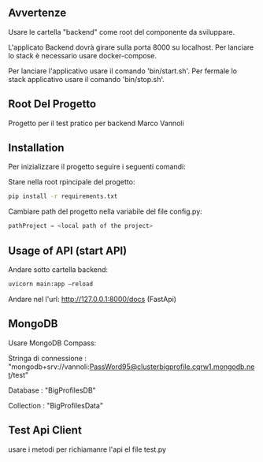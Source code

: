 ## Avvertenze

Usare le cartella "backend" come root del componente da sviluppare.

L'applicato Backend dovrà girare sulla porta 8000 su localhost.
Per lanciare lo stack è necessario usare docker-compose.

Per lanciare l'applicativo usare il comando 'bin/start.sh'.
Per fermale lo stack applicativo usare il comando 'bin/stop.sh'.

## Root Del Progetto

Progetto per il test pratico per backend Marco Vannoli

## Installation

Per inizializzare il progetto seguire i seguenti comandi:

Stare nella root rpincipale del progetto:

```bash
pip install -r requirements.txt
```

Cambiare path del progetto nella variabile del file config.py:

```python
pathProject = <local path of the project>
```

## Usage of API (start API)

Andare sotto cartella backend:
```bash
uvicorn main:app –reload
```

Andare nel l'url: http://127.0.0.1:8000/docs (FastApi)



## MongoDB

Usare MongoDB Compass:

Stringa di connessione : "mongodb+srv://vannoli:PassWord95@clusterbigprofile.cqrw1.mongodb.net/test"

Database : "BigProfilesDB"

Collection :  "BigProfilesData"

## Test Api Client

usare i metodi per richiamanre l'api el file test.py

